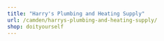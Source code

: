 ```yaml
---
title: "Harry's Plumbing and Heating Supply"
url: /camden/harrys-plumbing-and-heating-supply/
shop: doityourself
---
```

